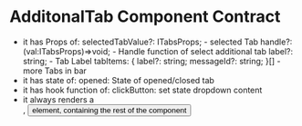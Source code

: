 # AdditonalTab Component Contract

- it has Props of:
  selectedTabValue?: ITabsProps; - selected Tab
  handle?: (val:ITabsProps)=>void; - Handle function of select additional tab
  label?: string; - Tab Label
  tabItems: {
    label?: string;
    messageId?: string;
  }[] - more Tabs in bar
- it has state of:
  opened: State of opened/closed tab
- it has hook function of:
  clickButton: set state dropdown content
- it always renders a <div>, <button> element, containing the rest of the component
